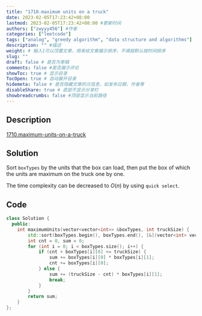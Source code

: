 ```yaml
---
title: "1710.maximum units on a truck"
date: 2023-02-05T17:23:42+08:00
lastmod: 2023-02-05T17:23:42+08:00 #更新时间
authors: ["zwyyy456"] #作者
categories: ["leetcode"]
tags: ["analog", "greedy algorithm", "data structure and algorithms"]
description: "" #描述
weight: # 输入1可以顶置文章，用来给文章展示排序，不填就默认按时间排序
slug: ""
draft: false # 是否为草稿
comments: false #是否展示评论
showToc: true # 显示目录
TocOpen: true # 自动展开目录
hidemeta: false # 是否隐藏文章的元信息，如发布日期、作者等
disableShare: true # 底部不显示分享栏
showbreadcrumbs: false #顶部显示当前路径
---
```

## Description
[1710.maximum-units-on-a-truck](https://leetcode.com/problems/maximum-units-on-a-truck/)

## Solution
Sort `boxTypes` by the units that the box can load, then put the box of which the units are maximum on the truck one by one.

The time complexity can be decreased to $O(n)$ by using `quick select`.

## Code
```cpp
class Solution {
  public:
    int maximumUnits(vector<vector<int>> &boxTypes, int truckSize) {
        std::sort(boxTypes.begin(), boxTypes.end(), [&](vector<int> vec1, vector<int> vec2) { return vec1[1] >= vec2[1]; });
        int cnt = 0, sum = 0;
        for (int i = 0; i < boxTypes.size(); i++) {
            if (cnt + boxTypes[i][0] <= truckSize) {
                sum += boxTypes[i][0] * boxTypes[i][1];
                cnt += boxTypes[i][0];
            } else {
                sum += (truckSize - cnt) * boxTypes[i][1];
                break;
            }
        }
        return sum;
    }
};
```

